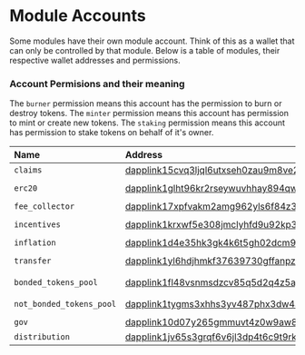 <!--
order: 1
-->

# Module Accounts

Some modules have their own module account. Think of this as a wallet that can only be controlled by that module.
Below is a table of modules, their respective wallet addresses and permissions.

### Account Permisions and their meaning

The `burner` permission means this account has the permission to burn or destroy tokens.
The `minter` permission means this account has permission to mint or create new tokens.
The `staking` permission means this account has permission to stake tokens on behalf of it's owner.

| Name                    | Address                                             | Permissions        |
| :---------------------- | :-------------------------------------------------- | :----------------- |
| `claims`                | [dapplink15cvq3ljql6utxseh0zau9m8ve2j8erz89m5wkz](https://www.mintscan.io/dapplink/account/dapplink15cvq3ljql6utxseh0zau9m8ve2j8erz89m5wkz)   | `none`             |
| `erc20`                 | [dapplink1glht96kr2rseywuvhhay894qw7ekuc4qg9z5nw](https://www.mintscan.io/dapplink/account/dapplink1glht96kr2rseywuvhhay894qw7ekuc4qg9z5nw)   | `minter` `burner`  |
| `fee_collector`         | [dapplink17xpfvakm2amg962yls6f84z3kell8c5ljcjw34](https://www.mintscan.io/dapplink/account/dapplink17xpfvakm2amg962yls6f84z3kell8c5ljcjw34)   | `none`             |
| `incentives`            | [dapplink1krxwf5e308jmclyhfd9u92kp369l083wn67k4q](https://www.mintscan.io/dapplink/account/dapplink1krxwf5e308jmclyhfd9u92kp369l083wn67k4q)   | `minter` `burner`  |
| `inflation`             | [dapplink1d4e35hk3gk4k6t5gh02dcm923z8ck86qygxf38](https://www.mintscan.io/dapplink/account/dapplink1d4e35hk3gk4k6t5gh02dcm923z8ck86qygxf38)   | `minter`           |
| `transfer`              | [dapplink1yl6hdjhmkf37639730gffanpzndzdpmhv788dt](https://www.mintscan.io/dapplink/account/dapplink1yl6hdjhmkf37639730gffanpzndzdpmhv788dt)   | `minter` `burner`  |
| `bonded_tokens_pool`    | [dapplink1fl48vsnmsdzcv85q5d2q4z5ajdha8yu3h6cprl](https://www.mintscan.io/dapplink/account/dapplink1fl48vsnmsdzcv85q5d2q4z5ajdha8yu3h6cprl)   | `burner` `staking` |
| `not_bonded_tokens_pool`| [dapplink1tygms3xhhs3yv487phx3dw4a95jn7t7lr6ys4t](https://www.mintscan.io/dapplink/account/dapplink1tygms3xhhs3yv487phx3dw4a95jn7t7lr6ys4t)   | `burner` `staking` |
| `gov`                   | [dapplink10d07y265gmmuvt4z0w9aw880jnsr700jcrztvm](https://www.mintscan.io/dapplink/account/dapplink10d07y265gmmuvt4z0w9aw880jnsr700jcrztvm)   | `burner`           |
| `distribution`          | [dapplink1jv65s3grqf6v6jl3dp4t6c9t9rk99cd8974jnh](https://www.mintscan.io/dapplink/account/dapplink1jv65s3grqf6v6jl3dp4t6c9t9rk99cd8974jnh)   | `none`             |
